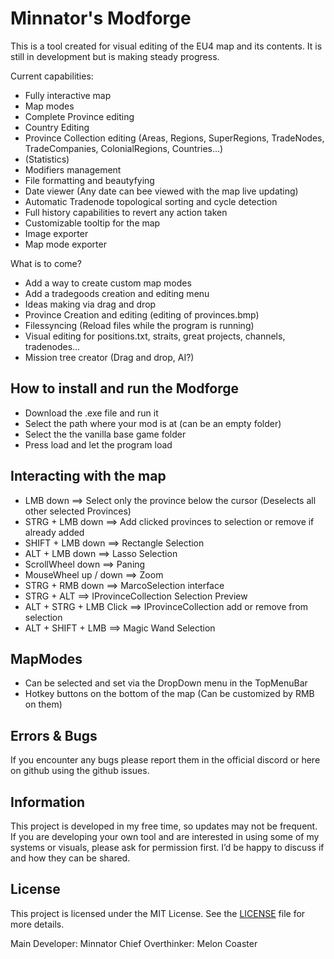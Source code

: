 # Minnator's Modforge

This is a tool created for visual editing of the EU4 map and its contents.
It is still in development but is making steady progress.

Current capabilities:
- Fully interactive map
- Map modes
- Complete Province editing
- Country Editing
- Province Collection editing (Areas, Regions, SuperRegions, TradeNodes, TradeCompanies, ColonialRegions, Countries...)
- (Statistics)
- Modifiers management
- File formatting and beautyfying
- Date viewer (Any date can bee viewed with the map live updating)
- Automatic Tradenode topological sorting and cycle detection
- Full history capabilities to revert any action taken
- Customizable tooltip for the map
- Image exporter
- Map mode exporter

What is to come?
- Add a way to create custom map modes
- Add a tradegoods creation and editing menu
- Ideas making via drag and drop
- Province Creation and editing (editing of provinces.bmp)
- Filessyncing (Reload files while the program is running)
- Visual editing for positions.txt, straits, great projects, channels, tradenodes...
- Mission tree creator (Drag and drop, AI?)

## How to install and run the Modforge
- Download the .exe file and run it
- Select the path where your mod is at (can be an empty folder)
- Select the the vanilla base game folder
- Press load and let the program load

## Interacting with the map
- LMB down ==> Select only the province below the cursor (Deselects all other selected Provinces)
- STRG + LMB down ==> Add clicked provinces to selection or remove if already added
- SHIFT + LMB down ==> Rectangle Selection
- ALT + LMB down ==> Lasso Selection
- ScrollWheel down ==> Paning
- MouseWheel up / down ==> Zoom
- STRG + RMB down ==> MarcoSelection interface
- STRG + ALT ==> IProvinceCollection Selection Preview
- ALT + STRG + LMB Click ==> IProvinceCollection add or remove from selection
- ALT + SHIFT + LMB ==> Magic Wand Selection

## MapModes
- Can be selected and set via the DropDown menu in the TopMenuBar
- Hotkey buttons on the bottom of the map (Can be customized by RMB on them)

## Errors & Bugs
If you encounter any bugs please report them in the official discord or here on github using the github issues.

## Information
This project is developed in my free time, so updates may not be frequent. If you are developing your own tool and are interested in using some of my systems or visuals, please ask for permission first. I’d be happy to discuss if and how they can be shared.

## License
This project is licensed under the MIT License. See the [LICENSE](LICENSE) file for more details.

Main Developer: Minnator
Chief Overthinker: Melon Coaster
